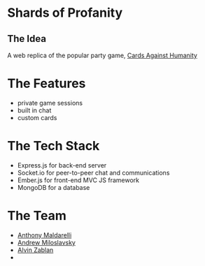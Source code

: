 # Shards of Profanity

## The Idea
A web replica of the popular party game, [Cards Against Humanity](https://cardsagainsthumanity.com/)

# The Features
* private game sessions
* built in chat
* custom cards

# The Tech Stack
* Express.js for back-end server
* Socket.io for peer-to-peer chat and communications
* Ember.js for front-end MVC JS framework
* MongoDB for a database

# The Team
* [Anthony Maldarelli](https://github.com/amaldare93)
* [Andrew Miloslavsky](https://github.com/andrewmilo)
* [Alvin Zablan](https://github.com/azablan)
* []()
